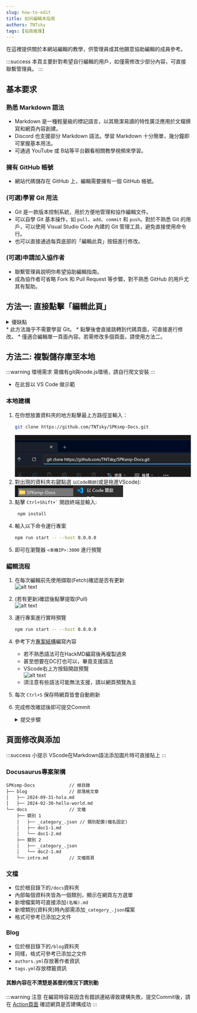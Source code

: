 ```yaml
---
slug: how-to-edit
title: 如何編輯本指南
authors: TNTsky
tags: [指南維護]
---
```


在這裡提供關於本網站編輯的教學，供管理員或其他願意協助編輯的成員參考。

<!-- truncate -->
:::success 本頁主要針對希望自行編輯的用戶，如僅需修改少部分內容，可直接聯繫管理員。
:::

## 基本要求

### 熟悉 Markdown 語法
* Markdown 是一種輕量級的標記語言，以其簡潔易讀的特性廣泛應用於文檔撰寫和網頁內容創建。
* Discord 也支援部分 Markdown 語法。學習 Markdown 十分簡單，幾分鐘即可掌握基本用法。
* 可通過 YouTube 或 B站等平台觀看相關教學視頻來學習。

### 擁有 GitHub 帳號
* 網站代碼儲存在 GitHub 上，編輯需要擁有一個 GitHub 帳號。

### (可選)學習 Git 用法
* Git 是一款版本控制系統，用於方便地管理和協作編輯文件。
* 可以自學 Git 基本操作，如 `pull`、`add`、`commit` 和 `push`。對於不熟悉 Git 的用戶，可以使用 Visual Studio Code 內建的 Git 管理工具，避免直接使用命令行。
* 也可以直接通過每頁底部的「編輯此頁」按鈕進行修改。

### (可選)申請加入協作者
* 聯繫管理員說明你希望協助編輯指南。
* 成為協作者可省略 Fork 和 Pull Request 等步驟，對不熟悉 GitHub 的用戶尤其有幫助。


## 方法一: 直接點擊「編輯此頁」
<details>
    <summary>優缺點</summary>
    * 優點
        * 修改單一檔案時較為方便。
        * 可在手機等設備上輕鬆操作。
    * 缺點
        * 無法預覽修改效果，需要等待網站構建完成（約兩分鐘）。
        * 修改多個文件時，每次 commit 都會觸發網站構建，可能會導致工作流程阻塞。
        * 新增頁面較為繁瑣。
</details>
* 此方法幾乎不需要學習 Git。
* 點擊後會直接跳轉到代碼頁面，可直接進行修改。
* 僅適合編輯單一頁面內容。若需修改多個頁面，請使用方法二。

## 方法二: 複製儲存庫至本地
:::warning 環境需求
需備有git與node.js環境，請自行爬文安裝
:::
* 在此皆以 VS Code 做示範

### 本地建構
1. 在你想放置資料夾的地方點擊最上方路徑並輸入：
    ```bash
    git clone https://github.com/TNTsky/SPKsmp-Docs.git
    ```
    ![alt text](image-8.png)
2. 對出現的資料夾右鍵點選 `以Code開啟`(或是拖進VScode):\
    ![alt text](image.png)
3. 點擊 `` Ctrl+Shift+` `` 開啟終端並輸入:
   ```bash
    npm install
    ```
4. 輸入以下命令運行專案
    ```bash
    npm run start -- --host 0.0.0.0
    ```
5. 即可在瀏覽器 `<本機IP>:3000` 進行預覽

### 編輯流程
1. 在每次編輯前先使用擷取(Fetch)確認是否有更新\
   ![alt text](image-1.png)
2. (若有更新)確認後點擊提取(Pull)\
![alt text](image-6.png)
3. 運行專案進行實時預覽
    ```bash
    npm run start -- --host 0.0.0.0
    ```
4. 參考下方[專案結構](#docusaurus專案架構)編寫內容
   * 若不熟悉語法可在HackMD編寫後再複製過來
   * 甚至想要在DC打也可以，畢竟支援語法
   * VScode右上方按鈕開啟預覽\
     ![alt text](image-9.png)
   * 須注意有些語法可能無法支援，請以網頁預覽為主
5. 每次 `Ctrl+S` 保存時網頁皆會自動刷新
6. 完成修改確認後即可提交Commit
   <details>
        <summary>提交步驟</summary>
           1. 點擊 `+` 確認修改\
            ![alt text](image-2.png)
           2. 簡單填寫內容後點擊提交(Commit)\
            ![alt text](image-3.png)
           3. 點擊推送(Push)\
            ![alt text](image-4.png)
            4. 依照提示登入Github帳號\
            ![alt text](image-5.png)
            
    </details>

## 頁面修改與添加
:::success 小提示
VScode在Markdown語法添加圖片時可直接貼上
:::

### Docusaurus專案架構
```
SPKsmp-Docs             // 根目錄
├── blog                // 部落格文章
│   ├── 2024-09-31-hola.md
│   ├── 2024-02-30-hello-world.md
└── docs                // 文檔
    ├── 類別 1
    │   ├── _category_.json // 類別配置(檔名固定)
    │   ├── doc1-1.md
    │   └── doc1-2.md
    ├── 類別 2
    │   ├── _category_.json
    │   └── doc2-1.md
    └── intro.md        // 文檔首頁
```

### 文檔
* 位於根目錄下的`/docs`資料夾
* 內部每個資料夾皆為一個類別，顯示在網頁左方選單
* 新增檔案時可直接添加`(名稱).md`
* 新增類別(資料夾)時內部需添加`_category_.json`檔案
* 格式可參考已添加之文件

### Blog
* 位於根目錄下的`/blog`資料夾
* 同樣，格式可參考已添加之文件
* `authors.yml`存放著作者資訊
* `tags.yml`存放標籤資訊

#### 其餘內容在不清楚是甚麼的情況下請別動

:::warning 注意
在編寫時容易因含有錯誤連結導致建構失敗，提交Commit後，請在 [Action頁面](https://github.com/TNTsky/SPKsmp-Docs/actions/workflows/deploy.yml) 確認網頁是否建構成功
:::
